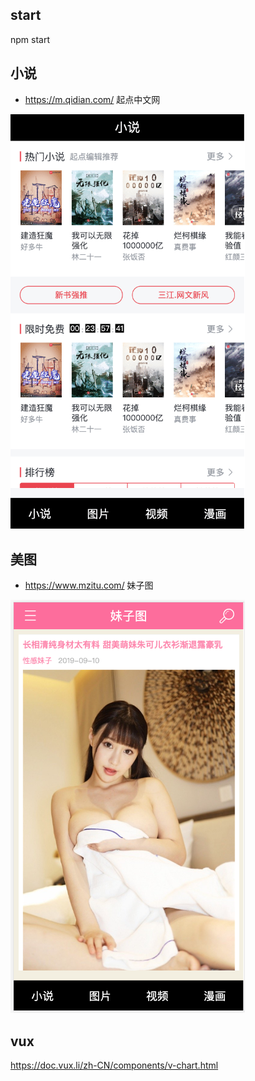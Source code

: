 ## start

npm start

## 小说

-   https://m.qidian.com/ 起点中文网

<img src='./md/story.png' width="375"/>

## 美图

-   https://www.mzitu.com/ 妹子图

<img src='./md/picture.png' width="375"/>

## vux

https://doc.vux.li/zh-CN/components/v-chart.html
